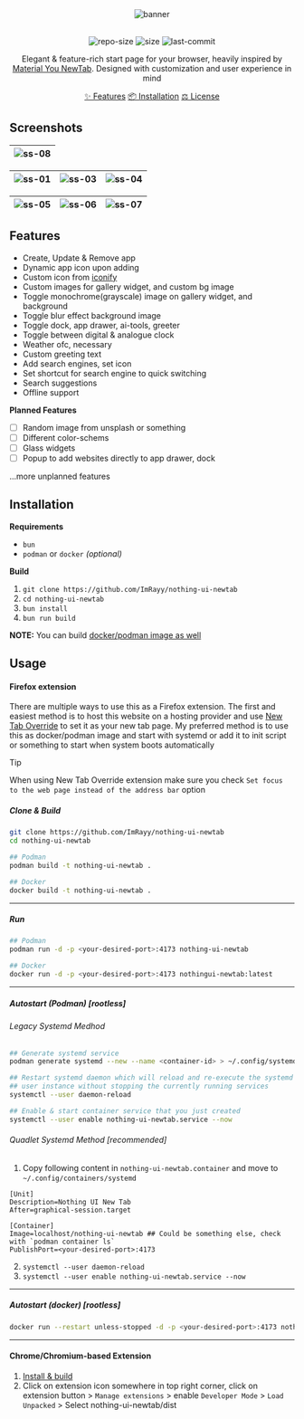 
<div align="center">
<img src="https://ik.imagekit.io/rayshold/projects/nothing-ui-new-tab/banner.png?updatedAt=1735063786358" alt="banner"/> 
<br/>
<br/>

![repo-size](https://img.shields.io/github/repo-size/ImRayy/nothing-ui-newtab?style=for-the-badge&logo=github&color=C9CBFF&logoColor=D9E0EE&labelColor=302D41)
![size](https://img.shields.io/github/languages/code-size/ImRayy/nothing-ui-newtab?style=for-the-badge&logo=gnu-bash&color=ee999f&logoColor=D9E0EE&labelColor=302D41)
![last-commit](https://img.shields.io/github/last-commit/ImRayy/nothing-ui-newtab?style=for-the-badge&logo=git&color=8bd5ca&logoColor=D9E0EE&labelColor=302D41)

<p>Elegant & feature-rich start page for your browser, heavily inspired by <a href="https://github.com/XengShi/materialYouNewTab" target="_blank">Material You NewTab</a>. Designed with customization and user experience in mind</p>

[✨ Features](#features)
[📦 Installation](#installation)
[⚖️ License](https://github.com/ImRayy/nothing-ui-new-tab/blob/main/LICENSE)

</div>

## Screenshots
|![ss-08](https://ik.imagekit.io/rayshold/projects/nothing-ui-new-tab/screenshot-08.png?updatedAt=1735060634920&tr=w-1389%2Ch-692%2Cfo-custom%2Ccm-extract)|
|--|

|![ss-01](https://ik.imagekit.io/rayshold/projects/nothing-ui-new-tab/screenshot-02.png)|![ss-03](https://ik.imagekit.io/rayshold/projects/nothing-ui-new-tab/screenshot-03.png)|![ss-04](https://ik.imagekit.io/rayshold/projects/nothing-ui-new-tab/screenshot-04.png)|
|---|---|---|

|![ss-05](https://ik.imagekit.io/rayshold/projects/nothing-ui-new-tab/screenshot-05.png)|![ss-06](https://ik.imagekit.io/rayshold/projects/nothing-ui-new-tab/screenshot-06.png)|![ss-07](https://ik.imagekit.io/rayshold/projects/nothing-ui-new-tab/screenshot-07.png)|
|---|---|---|

## Features

- Create, Update & Remove app
- Dynamic app icon upon adding
- Custom icon from [iconify](https://icon-sets.iconify.design/)
- Custom images for gallery widget, and custom bg image
- Toggle monochrome(grayscale) image on gallery widget, and background
- Toggle blur effect background image
- Toggle dock, app drawer, ai-tools, greeter
- Toggle between digital & analogue clock
- Weather ofc, necessary
- Custom greeting text
- Add search engines, set icon
- Set shortcut for search engine to quick switching
- Search suggestions
- Offline support

**Planned Features** 
- [ ] Random image from unsplash or something
- [ ] Different color-schems
- [ ] Glass widgets
- [ ] Popup to add websites directly to app drawer, dock

...more unplanned features

## Installation

**Requirements**

- `bun`
- `podman` or `docker` *(optional)*

**Build** 

1. `git clone https://github.com/ImRayy/nothing-ui-newtab`
2. `cd nothing-ui-newtab`
3. `bun install`
4. `bun run build`

**NOTE:** You can build [docker/podman image as well](#step-1) 

## Usage

#### Firefox extension

There are multiple ways to use this as a Firefox extension. The first and easiest method is to host this website on a hosting provider and use [New Tab Override](https://addons.mozilla.org/en-US/firefox/addon/new-tab-override) to set it as your new tab page. My preferred method is to use this as docker/podman image and start with systemd or add it to init script or something to start when system boots automatically

> [!TIP]
> When using New Tab Override extension make sure you check `Set focus to the web page instead of the address bar` option

##### Clone & Build

```sh
git clone https://github.com/ImRayy/nothing-ui-newtab
cd nothing-ui-newtab

## Podman
podman build -t nothing-ui-newtab .

## Docker 
docker build -t nothing-ui-newtab .
```
---

##### Run

```bash
## Podman
podman run -d -p <your-desired-port>:4173 nothing-ui-newtab 

## Docker
docker run -d -p <your-desired-port>:4173 nothingui-newtab:latest
```
---

##### Autostart (Podman) [rootless] 

###### Legacy Systemd Medhod

```bash
## Generate systemd service
podman generate systemd --new --name <container-id> > ~/.config/systemd/user/nothing-ui-newtab.service

## Restart systemd daemon which will reload and re-execute the systemd
## user instance without stopping the currently running services
systemctl --user daemon-reload

## Enable & start container service that you just created
systemctl --user enable nothing-ui-newtab.service --now
```

###### Quadlet Systemd Method [recommended]

1. Copy following content in `nothing-ui-newtab.container` and move to `~/.config/containers/systemd`
```container
[Unit]
Description=Nothing UI New Tab
After=graphical-session.target

[Container]
Image=localhost/nothing-ui-newtab ## Could be something else, check with `podman container ls`
PublishPort=<your-desired-port>:4173
```
2. `systemctl --user daemon-reload`
3. `systemctl --user enable nothing-ui-newtab.service --now`

---

##### Autostart (docker) [rootless]

```bash
docker run --restart unless-stopped -d -p <your-desired-port>:4173 nothingui-newtab:latest
```

___

#### Chrome/Chromium-based Extension

1. [Install & build](#installation)
2. Click on extension icon somewhere in top right corner, click on extension button > `Manage extensions` > enable `Developer Mode`  > `Load Unpacked` > Select nothing-ui-newtab/dist
